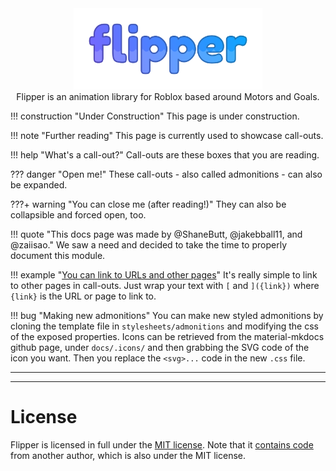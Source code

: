 <div align="center">
	<img src="img/logo.svg" width=60%>
	<br>
	Flipper is an animation library for Roblox based around Motors and Goals.
</div>

!!! construction "Under Construction"
    This page is under construction.

!!! note "Further reading"
    This page is currently used to showcase call-outs.

!!! help "What's a call-out?"
    Call-outs are these boxes that you are reading.

??? danger "Open me!"
    These call-outs - also called admonitions - can also be expanded.

???+ warning "You can close me (after reading!)"
    They can also be collapsible and forced open, too.

!!! quote "This docs page was made by @ShaneButt, @jakebball11, and @zaiisao."
    We saw a need and decided to take the time to properly document this module.

!!! example "[You can link to URLs and other pages]()"
    It's really simple to link to other pages in call-outs. Just wrap your text with `[` and `]({link})` where `{link}` is the URL or page to link to.

!!! bug "Making new admonitions"
    You can make new styled admonitions by cloning the template file in `stylesheets/admonitions` and modifying the css of the exposed properties. Icons can be retrieved from the material-mkdocs github page, under `docs/.icons/` and then grabbing the SVG code of the icon you want. Then you replace the `<svg>...` code in the new `.css` file.

---

---

# License

Flipper is licensed in full under the [MIT license](https://github.com/Reselim/Flipper/blob/master/LICENSE). Note that it [contains code](https://github.com/Reselim/Flipper/blob/master/src/Spring.lua) from another author, which is also under the MIT license.

